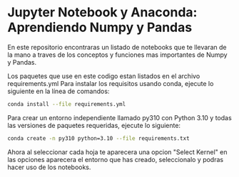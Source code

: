 # Jupyter Notebook y Anaconda: Aprendiendo Numpy y Pandas
En este repositorio encontraras un listado de notebooks que te llevaran de la mano a traves de los conceptos y funciones mas importantes de Numpy y Pandas.

Los paquetes que use en este codigo estan listados en el archivo requirements.yml 
Para instalar los requisitos usando conda, ejecute lo siguiente en la línea de comandos:

```sh
conda install --file requirements.yml
```

Para crear un entorno independiente llamado py310 con Python 3.10 y todas las versiones de paquetes requeridas, ejecute lo siguiente:

```sh
conda create -n py310 python=3.10 --file requirements.txt
```

Ahora al seleccionar cada hoja te aparecera una opcion "Select Kernel"
en las opciones aparecera el entorno que has creado, seleccionalo y podras hacer uso de los notebooks.